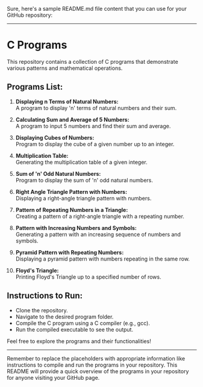 Sure, here's a sample README.md file content that you can use for your GitHub repository:

---

# C Programs

This repository contains a collection of C programs that demonstrate various patterns and mathematical operations.

## Programs List:

1. **Displaying n Terms of Natural Numbers:**  
   A program to display 'n' terms of natural numbers and their sum.

2. **Calculating Sum and Average of 5 Numbers:**  
   A program to input 5 numbers and find their sum and average.

3. **Displaying Cubes of Numbers:**  
   Program to display the cube of a given number up to an integer.

4. **Multiplication Table:**  
   Generating the multiplication table of a given integer.

5. **Sum of 'n' Odd Natural Numbers:**  
   Program to display the sum of 'n' odd natural numbers.

6. **Right Angle Triangle Pattern with Numbers:**  
   Displaying a right-angle triangle pattern with numbers.

7. **Pattern of Repeating Numbers in a Triangle:**  
   Creating a pattern of a right-angle triangle with a repeating number.

8. **Pattern with Increasing Numbers and Symbols:**  
   Generating a pattern with an increasing sequence of numbers and symbols.

9. **Pyramid Pattern with Repeating Numbers:**  
   Displaying a pyramid pattern with numbers repeating in the same row.

10. **Floyd's Triangle:**  
    Printing Floyd's Triangle up to a specified number of rows.

## Instructions to Run:

- Clone the repository.
- Navigate to the desired program folder.
- Compile the C program using a C compiler (e.g., gcc).
- Run the compiled executable to see the output.

Feel free to explore the programs and their functionalities!

---

Remember to replace the placeholders with appropriate information like instructions to compile and run the programs in your repository. This README will provide a quick overview of the programs in your repository for anyone visiting your GitHub page.
